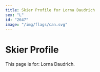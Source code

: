```yaml
---
title: Skier Profile for Lorna Daudrich
sex: "L"
id: "2647"
image: "/img/flags/can.svg" 
---
```


# Skier Profile

This page is for: Lorna Daudrich.
    